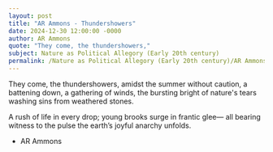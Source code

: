 ```yaml
---
layout: post
title: "AR Ammons - Thundershowers"
date: 2024-12-30 12:00:00 -0000
author: AR Ammons
quote: "They come, the thundershowers,"
subject: Nature as Political Allegory (Early 20th century)
permalink: /Nature as Political Allegory (Early 20th century)/AR Ammons/AR Ammons - Thundershowers
---
```


They come, the thundershowers,
amidst the summer without caution,
a battening down, a gathering of winds,
the bursting bright of nature's tears
washing sins from weathered stones.

A rush of life in every drop;
young brooks surge in frantic glee—
all bearing witness to the pulse
the earth’s joyful anarchy unfolds.


- AR Ammons

